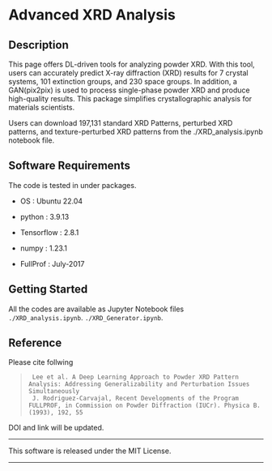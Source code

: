 # Advanced XRD Analysis

## Description

This page offers DL-driven tools for analyzing powder XRD. With this tool, users can accurately predict X-ray diffraction (XRD) results for 7 crystal systems, 101 extinction groups, and 230 space groups. In addition, a GAN(pix2pix) is used to process single-phase powder XRD and produce high-quality results. This package simplifies crystallographic analysis for materials scientists.

Users can download 197,131 standard XRD Patterns, perturbed XRD patterns, and texture-perturbed XRD patterns from the ./XRD_analysis.ipynb notebook file.
 

## Software Requirements

The code is tested in under packages.

* OS : Ubuntu 22.04

* python : 3.9.13

* Tensorflow : 2.8.1

* numpy : 1.23.1

* FullProf : July-2017

## Getting Started
All the codes are available as Jupyter Notebook files  
`./XRD_analysis.ipynb`.
`./XRD_Generator.ipynb`.

## Reference
Please cite follwing
>      Lee et al. A Deep Learning Approach to Powder XRD Pattern Analysis: Addressing Generalizability and Perturbation Issues Simultaneously
>      J. Rodriguez-Carvajal, Recent Developments of the Program FULLPROF, in Commission on Powder Diffraction (IUCr). Physica B.(1993), 192, 55

DOI and link will be updated.


***
This software is released under the MIT License.
***

